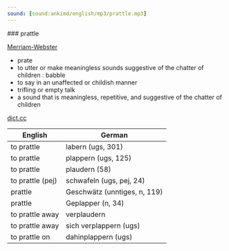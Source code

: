 ```yaml
---
sound: [sound:ankimd/english/mp3/prattle.mp3]
---
```


\### prattle

[Merriam-Webster](https://www.merriam-webster.com/dictionary/prattle)

- prate
- to utter or make meaningless sounds suggestive of the chatter of children : babble
- to say in an unaffected or childish manner
- trifling or empty talk
- a sound that is meaningless, repetitive, and suggestive of the chatter of children

[dict.cc](https://www.dict.cc/prattle)

| English        | German       |
| -------------- | ------------ |
| to prattle | labern (ugs, 301) |
| to prattle | plappern (ugs, 125) |
| to prattle | plaudern (58) |
| to prattle (pej) | schwafeln (ugs, pej, 24) |
| prattle | Geschwätz (unntiges, n, 119) |
| prattle | Geplapper (n, 34) |
| to prattle away | verplaudern |
| to prattle away | sich verplappern (ugs) |
| to prattle on | dahinplappern (ugs) |
